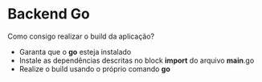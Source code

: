 # Backend Go

Como consigo realizar o build da aplicação?

* Garanta que o **go** esteja instalado
* Instale as dependências descritas no block **import** do arquivo **main**.go
* Realize o build usando o próprio comando **go**